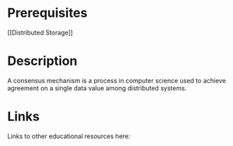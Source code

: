 # Prerequisites
[[Distributed Storage]]


# Description
A consensus mechanism is a process in computer science used to achieve agreement on a single data value among distributed systems.

# Links
Links to other educational resources here: